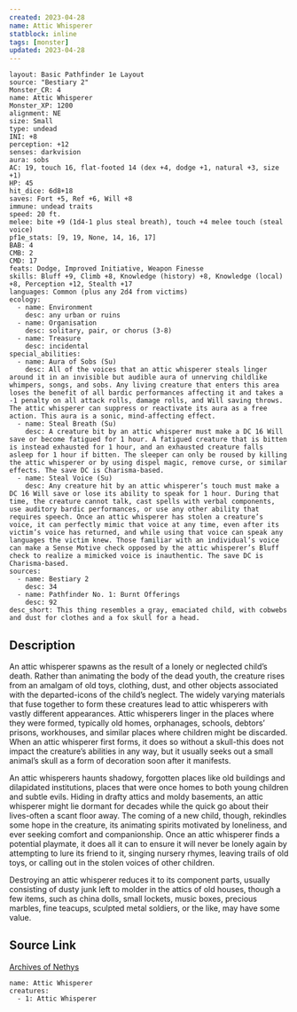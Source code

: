 ```yaml
---
created: 2023-04-28
name: Attic Whisperer
statblock: inline
tags: [monster]
updated: 2023-04-28
---
```

```statblock
layout: Basic Pathfinder 1e Layout
source: "Bestiary 2"
Monster_CR: 4
name: Attic Whisperer
Monster_XP: 1200
alignment: NE
size: Small
type: undead
INI: +8
perception: +12
senses: darkvision
aura: sobs
AC: 19, touch 16, flat-footed 14 (dex +4, dodge +1, natural +3, size +1)
HP: 45
hit_dice: 6d8+18
saves: Fort +5, Ref +6, Will +8
immune: undead traits
speed: 20 ft.
melee: bite +9 (1d4-1 plus steal breath), touch +4 melee touch (steal voice)
pf1e_stats: [9, 19, None, 14, 16, 17]
BAB: 4
CMB: 2
CMD: 17
feats: Dodge, Improved Initiative, Weapon Finesse
skills: Bluff +9, Climb +8, Knowledge (history) +8, Knowledge (local) +8, Perception +12, Stealth +17
languages: Common (plus any 2d4 from victims)
ecology:
  - name: Environment
    desc: any urban or ruins
  - name: Organisation
    desc: solitary, pair, or chorus (3-8)
  - name: Treasure
    desc: incidental
special_abilities:
  - name: Aura of Sobs (Su)
    desc: All of the voices that an attic whisperer steals linger around it in an invisible but audible aura of unnerving childlike whimpers, songs, and sobs. Any living creature that enters this area loses the benefit of all bardic performances affecting it and takes a -1 penalty on all attack rolls, damage rolls, and Will saving throws. The attic whisperer can suppress or reactivate its aura as a free action. This aura is a sonic, mind-affecting effect.
  - name: Steal Breath (Su)
    desc: A creature bit by an attic whisperer must make a DC 16 Will save or become fatigued for 1 hour. A fatigued creature that is bitten is instead exhausted for 1 hour, and an exhausted creature falls asleep for 1 hour if bitten. The sleeper can only be roused by killing the attic whisperer or by using dispel magic, remove curse, or similar effects. The save DC is Charisma-based.
  - name: Steal Voice (Su)
    desc: Any creature hit by an attic whisperer’s touch must make a DC 16 Will save or lose its ability to speak for 1 hour. During that time, the creature cannot talk, cast spells with verbal components, use auditory bardic performances, or use any other ability that requires speech. Once an attic whisperer has stolen a creature’s voice, it can perfectly mimic that voice at any time, even after its victim’s voice has returned, and while using that voice can speak any languages the victim knew. Those familiar with an individual’s voice can make a Sense Motive check opposed by the attic whisperer’s Bluff check to realize a mimicked voice is inauthentic. The save DC is Charisma-based.
sources:
  - name: Bestiary 2
    desc: 34
  - name: Pathfinder No. 1: Burnt Offerings
    desc: 92
desc_short: This thing resembles a gray, emaciated child, with cobwebs and dust for clothes and a fox skull for a head. 
```
## Description
An attic whisperer spawns as the result of a lonely or neglected child’s death. Rather than animating the body of the dead youth, the creature rises from an amalgam of old toys, clothing, dust, and other objects associated with the departed-icons of the child’s neglect. The widely varying materials that fuse together to form these creatures lead to attic whisperers with vastly different appearances. Attic whisperers linger in the places where they were formed, typically old homes, orphanages, schools, debtors’ prisons, workhouses, and similar places where children might be discarded. When an attic whisperer first forms, it does so without a skull-this does not impact the creature’s abilities in any way, but it usually seeks out a small animal’s skull as a form of decoration soon after it manifests. 

An attic whisperers haunts shadowy, forgotten places like old buildings and dilapidated institutions, places that were once homes to both young children and subtle evils. Hiding in drafty attics and moldy basements, an attic whisperer might lie dormant for decades while the quick go about their lives-often a scant floor away. The coming of a new child, though, rekindles some hope in the creature, its animating spirits motivated by loneliness, and ever seeking comfort and companionship. Once an attic whisperer finds a potential playmate, it does all it can to ensure it will never be lonely again by attempting to lure its friend to it, singing nursery rhymes, leaving trails of old toys, or calling out in the stolen voices of other children. 

Destroying an attic whisperer reduces it to its component parts, usually consisting of dusty junk left to molder in the attics of old houses, though a few items, such as china dolls, small lockets, music boxes, precious marbles, fine teacups, sculpted metal soldiers, or the like, may have some value.
## Source Link
[Archives of Nethys](https://aonprd.com/MonsterDisplay.aspx?ItemName=Attic%20Whisperer)
```encounter-table
name: Attic Whisperer
creatures:
  - 1: Attic Whisperer
```
